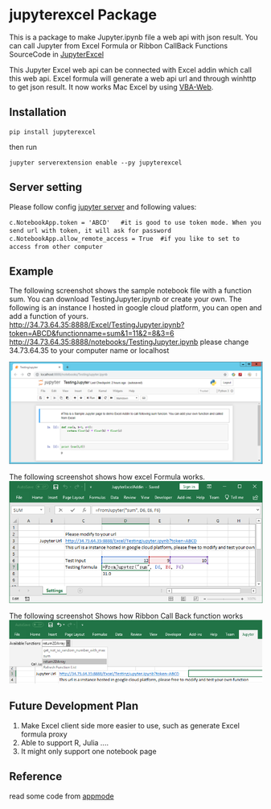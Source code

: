 # jupyterexcel Package

This is a package to make Jupyter.ipynb file a web api with json result. You can call Jupyter from Excel Formula or Ribbon CallBack Functions
SourceCode in  [JupyterExcel](https://github.com/luozhijian/jupyterexcel)

This Jupyter Excel web api can be connected with Excel addin which call this web api. Excel formula will generate a web api url and through winhttp to get json result. It now works Mac Excel by using [VBA-Web](https://github.com/VBA-tools/VBA-Web).

## Installation 

    pip install jupyterexcel

then run 

    jupyter serverextension enable --py jupyterexcel

## Server setting

Please follow config [jupyter server](https://jupyter-notebook.readthedocs.io/en/stable/public_server.html) and following values:
```
c.NotebookApp.token = 'ABCD'   #it is good to use token mode. When you send url with token, it will ask for password  
c.NotebookApp.allow_remote_access = True  #if you like to set to access from other computer
```
## Example
The following screenshot shows the sample notebook file with a function sum. You can download TestingJupyter.ipynb or create your own.  The following is an instance I hosted in google cloud platform, you can open and add a function of yours.<br/>
http://34.73.64.35:8888/Excel/TestingJupyter.ipynb?token=ABCD&functionname=sum&1=11&2=8&3=6 <br/>
http://34.73.64.35:8888/notebooks/TestingJupyter.ipynb   please change 34.73.64.35 to your computer name or localhost


![NotebookExample](NotebookExample.png)

The following screenshot shows how excel Formula works. 
![Jupyter Excel](ExcelFormulaScreen.png)

The following screenshot Shows how Ribbon Call Back function works
![Jupyter Ribbon CallBack](ExcelRibbonScreen.png)
 

## Future Development Plan
1. Make Excel client side more easier to use, such as generate Excel formula proxy
2. Able to support R, Julia ....
3. It might only support one notebook page

## Reference 
read some code from [appmode](https://github.com/oschuett/appmode)
